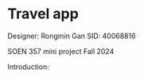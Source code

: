 Travel app
==

Designer: Rongmin Gan 
SID: 40068816

SOEN 357 mini project
Fall 2024

Introduction:
